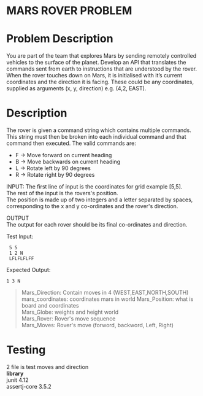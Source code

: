 # MARS ROVER PROBLEM
# Problem Description
You are part of the team that explores Mars by sending remotely controlled vehicles to the surface of the planet. 
Develop an API that translates the commands sent from earth to instructions that are understood by the rover.
When the rover touches down on Mars, it is initialised with it’s current coordinates and the direction
it is facing. These could be any coordinates, supplied as arguments (x, y, direction) e.g. (4,2, EAST).

# Description
The rover is given a command string which contains multiple commands. This string must then be
broken into each individual command and that command then executed. The valid commands are:
* F -> Move forward on current heading
* B -> Move backwards on current heading
* L -> Rotate left by 90 degrees
* R -> Rotate right by 90 degrees <br />


INPUT:
The first line of input is the coordinates for grid example [5,5].<br />
The rest of the input is the rovers's position.<br />
The position is made up of two integers and a letter separated by spaces, corresponding to the x and y co-ordinates and the rover's direction.<br />

OUTPUT<br />
The output for each rover should be its final co-ordinates and direction.<br />

Test Input:<br />
```
 5 5
 1 2 N
 LFLFLFLFF
```
Expected Output:<br />
```
1 3 N
```

> Mars_Direction: Contain moves in 4 (WEST,EAST,NORTH,SOUTH)<br />
> mars_coordinates: coordinates mars in world
Mars_Position: what is board and coordinates <br />
Mars_Globe: weights and height world <br />
Mars_Rover: Rover's move sequence <br />
Mars_Moves: Rover's move (forword, backword, Left, Right) <br />

# Testing
2 file is test moves and direction<br/>
**library**</br>
junit 4.12 </br>
assertj-core 3.5.2
